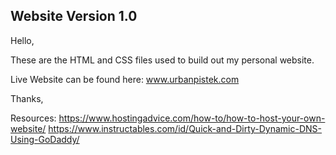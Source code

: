 ## Website Version 1.0 

Hello, 

These are the HTML and CSS files used to build out my personal website. 

Live Website can be found here: www.urbanpistek.com

Thanks, 

Resources:
https://www.hostingadvice.com/how-to/how-to-host-your-own-website/
https://www.instructables.com/id/Quick-and-Dirty-Dynamic-DNS-Using-GoDaddy/

